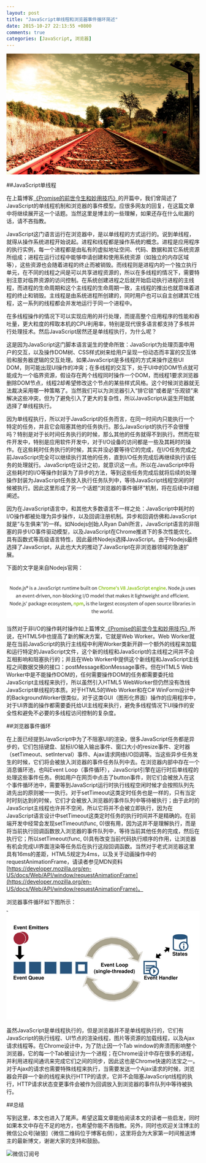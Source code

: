```yaml
---
layout: post
title: "JavaScript单线程和浏览器事件循环简述"
date: 2015-10-27 22:13:55 +0800
comments: true
categories: [JavaScript, 浏览器]
---
```



![JavaScript 单线程 火车轨道](/images/blog_img/JavaScript单线程-火车轨道.jpg)

##JavaScript单线程

在上篇博客[《Promise的前世今生和妙用技巧》](http://greengerong.com/blog/2015/10/22/promisede-miao-yong/)的开篇中，我们曾简述了JavaScript的单线程机制和浏览器的事件模型。应很多网友的回复，在这篇文章中将继续展开这一个话题。当然这里是博主的一些理解，如果还存在什么纰漏的话，请不吝指教。

JavaScript这门语言运行在浏览器中，是以单线程的方式运行的。说到单线程，就得从操作系统进程开始说起。进程和线程都是操作系统的概念。进程是应用程序的执行实例，每一个进程都是由私有的虚拟地址空间、代码、数据和其它系统资源所组成；进程在运行过程中能够申请创建和使用系统资源（如独立的内存区域等），这些资源也会随着进程的终止而被销毁。而线程则是进程内的一个独立执行单元，在不同的线程之间是可以共享进程资源的，所以在多线程的情况下，需要特别注意对临界资源的访问控制。在系统创建进程之后就开始启动执行进程的主线程，而进程的生命周期和这个主线程的生命周期一致，主线程的推出也就意味着进程的终止和销毁。主线程是由系统进程所创建的，同时用户也可以自主创建其它线程，这一系列的线程都会并发地运行于同一个进程中。

在多线程操作的情况下可以实现应用的并行处理，而提高整个应用程序的性能和吞吐量，更大粒度的榨取本机的CPU利用率，特别是现代很多语言都支持了多核并行处理技术。然后JavaScript居然还是单线程执行，为什么呢？

这是因为JavaScript这门脚本语言诞生的使命所致：JavaScript为处理页面中用户的交互，以及操作DOM树、CSS样式树来给用户呈现一份动态而丰富的交互体验和服务器逻辑的交互处理。如果JavaScript是多线程的方式来操作这些UI DOM，则可能出现UI操作的冲突；在多线程的交互下，处于UI中的DOM节点就可能成为一个临界资源，假设存在两个线程同时操作一个DOM，而线程1要求浏览器删除DOM节点，线程2却希望修改这个节点的某些样式风格。这个时候浏览器就无法裁决采用哪一种策略了。当然我们可以为浏览器引入“排它锁”或者是“乐观锁”来解决这些冲突，但为了避免引入了更大的复杂性，所以JavaScript从诞生开始就选择了单线程执行。

因为单线程执行，所以对于JavaScript的任务而言，在同一时间内只能执行一个特定的任务，并且它会阻塞其他的任务执行。那么JavaScript的执行不会很慢吗？特别是对于长时间任务执行的时候，那么其他的任务就得不到执行。然而在软件开发中，特别是应用软件开发中，对于I/O设备的访问都是一些及其耗时的操作。在这些耗时任务执行的时候，其实并没必要等待它的完成，在I/O任务完成之前JavaScript完全可以继续执行其他的任务，直到I/O任务完成后再继续执行该任务的处理就行。JavaScript在设计之初，就意识这一点。所以在JavaScript中将这些耗时的I/O等操作封装为了异步的方法，等到这些任务完成后就将后续的处理操作封装为JavaScript任务放入执行任务队列中，等待JavaScript线程空闲的时候被执行。因此这里形成了另一个话题“浏览器的事件循环”机制，将在后续中详细阐述。

因为在JavaScript语言中，和其他大多数语言不一样之处：JavaScript中耗时的I/O操作都被处理为异步操作，以及回调注册机制。异步和回调仿佛和JavaScript就是“与生俱来”的一样。如Nodejs创始人Ryan Dahl所言，JavaScript语言的非阻塞的异步I/O事件驱动模型，以及JavaScript在Chrome推进下的多次性能优化、具有函数式等高级语言特性，因此最终Nodejs选择JavaScript。由于Nodejs最终选择了JavaScript，从此也大大的推动了JavaScript在非浏览器领域的急速扩展。

下面的文字是来自Nodejs官网：

![nodejs-javascript-简介](/images/blog_img/nodejs-javascript-简介.png)

当然对于非I/O的操作耗时操作如上篇博文[《Promise的前世今生和妙用技巧》](http://greengerong.com/blog/2015/10/22/promisede-miao-yong/)所说，在HTML5中也提高了新的解决方案，它就是Web Worker。Web Worker就是在当前JavaScript的执行主线程中利用Worker类新开辟一个额外的线程来加载和运行特定的JavaScript文件，这个新的线程和JavaScript的主线程之间并不会互相影响和阻塞执行的；并且在Web Worker中提供这个新线程和JavaScript主线程之间数据交换的接口：postMessage和onMessage事件。但在HTML5 Web Worker中是不能操作DOM的，任何需要操作DOM的任务都需要委托给JavaScript主线程来执行，所以虽然引入HTML5 WebWorker但仍然没有改线JavaScript单线程的本质。对于HTML5的Web Worker和在C# WinForm设计中的BackgroundWorker很类似，对于这类GUI（图形化界面）操作的应用程序中，对于UI界面的操作都需要委托给UI主线程来执行，避免多线程情况下UI操作的安全性和避免不必要的多线程访问控制的复杂度。


##浏览器事件循环

在上面已经提到JavaScript中为了不阻塞UI的渲染，很多JavaScript任务都是异步的，它们包括键盘、鼠标I/O输入输出事件、窗口大小的resize事件、定时器（setTimeout、setInterval）事件、Ajax请求网络I/O回调等。当这些异步任务发生的时候，它们将会被放入浏览器的事件任务队列中去。在浏览器内部中存在一个消息循环池，也叫Event Loop（事件循环），JavaScript引擎在运行时后单线程的处理这些事件任务。例如用户在网页中点击了button事件，则它们会被放入在这个事件循环池中，需要等到JavaScript运行时执行线程空闲时候才会按照队列先进先出的原则被一一执行。对于setTimeout这类定时任务也是一样的，只有当定时时刻达到的时候，它们才会被放入浏览器的事件队列中等待被执行；由于此时的JavaScript主线程也许并不空闲，所以它将并不会被立即执行，因为在JavaScript语言设计中setTimeout这类定时任务的执行时间并不是精确的。在前端开发中经常会发现setTimeout(func, 0)很有用，因为这并不是理解执行，而是将当前执行回调函数放入浏览器的事件队列中，等待当前其他任务的完成，然后在执行它；所以setTimeout(func, 0)具有改变当前代码执行顺序的作用，让浏览器有机会完成UI界面渲染等任务后在执行这段回调函数。当然对于老式浏览器这里具有16ms的差距，HTML5规定为4ms，以及关于动画操作中的requestAnimationFrame，请读者参见MDN资料[https://developer.mozilla.org/en-US/docs/Web/API/window/requestAnimationFrame](https://developer.mozilla.org/en-US/docs/Web/API/window/requestAnimationFrame)。

浏览器事件循环如下图所示：

![浏览器事件模型](/images/blog_img/browser-event-base.png)

虽然JavaScript是单线程执行的，但是浏览器并不是单线程执行的，它们有JavaScript的执行线程、UI节点的渲染线程，图片等资源的加载线程，以及Ajax请求线程等。在Chrome设计中，为了防止因一个Tab window的奔溃而影响整个浏览器，它的每一个Tab被设计为一个进程；在Chrome设计中存在很多的进程，并利用进程间通讯来完成它们之间的同步，因此这也是Chrome快速的法宝之一。对于Ajax的请求也需要特殊线程来执行，当需要发送一个Ajax请求的时候，浏览器会开辟一个新的线程来执行HTTP的请求，它并不会阻塞JavaScript线程的执行，HTTP请求状态变更事件会被作为回调放入到浏览器的事件队列中等待被执行。


##总结

写到这里，本文也进入了尾声。希望这篇文章能给阅读本文的读者一些启发，同时如果本文中存在不足的地方，也希望你能不吝指教。另外，同时也欢迎关注博主的微信公众号[破狼]（微信二维码位于博客右侧），这里将会为大家第一时间推送博主的最新博文，谢谢大家的支持和鼓励。

![微信订阅号](http://greengerong.com/self/wei-xin-wolf-er-wei-ma.jpg)


